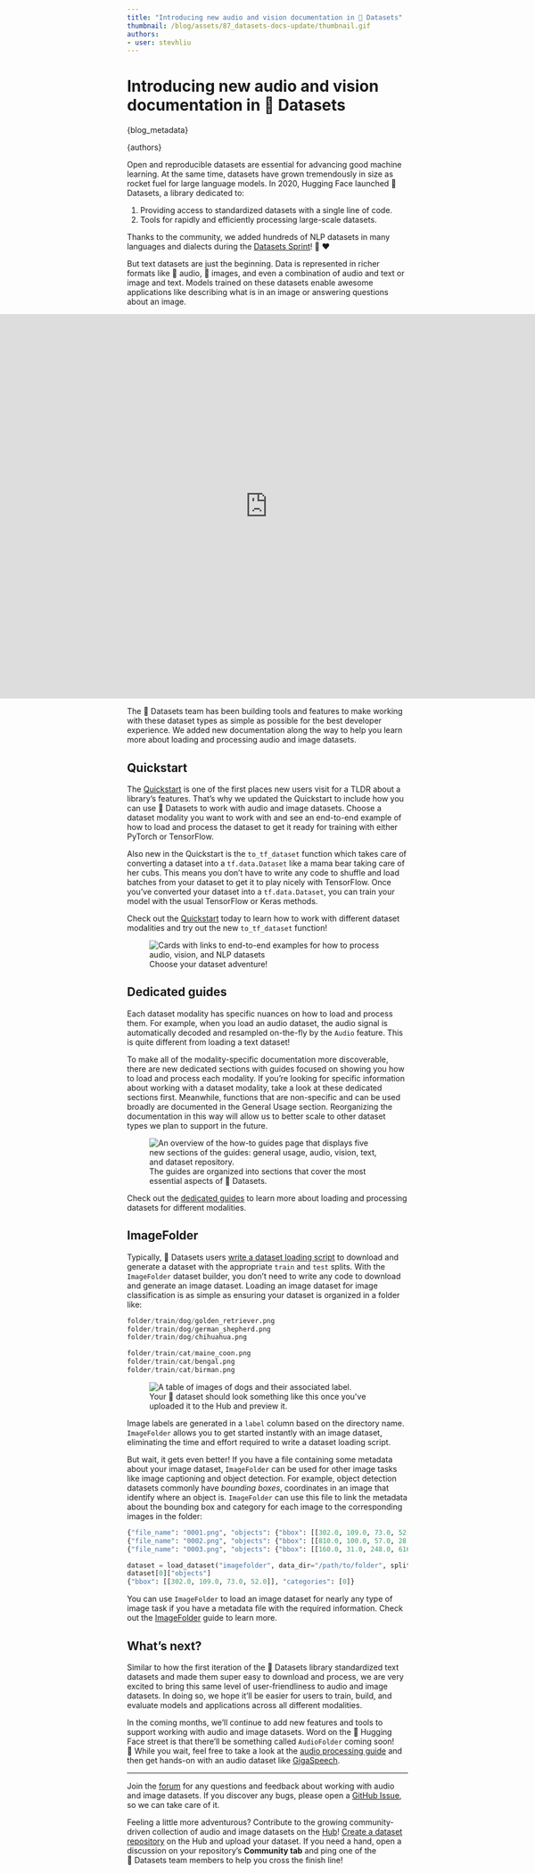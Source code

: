 ```yaml
---
title: "Introducing new audio and vision documentation in 🤗 Datasets"
thumbnail: /blog/assets/87_datasets-docs-update/thumbnail.gif
authors:
- user: stevhliu
---
```


<h1>
    Introducing new audio and vision documentation in 🤗 Datasets
</h1>

{blog_metadata}

{authors}

Open and reproducible datasets are essential for advancing good machine learning. At the same time, datasets have grown tremendously in size as rocket fuel for large language models. In 2020, Hugging Face launched 🤗 Datasets, a library dedicated to:

1. Providing access to standardized datasets with a single line of code.
2. Tools for rapidly and efficiently processing large-scale datasets.

Thanks to the community, we added hundreds of NLP datasets in many languages and dialects during the [Datasets Sprint](https://discuss.huggingface.co/t/open-to-the-community-one-week-team-effort-to-reach-v2-0-of-hf-datasets-library/2176)! 🤗 ❤️

But text datasets are just the beginning. Data is represented in richer formats like 🎵 audio, 📸 images, and even a combination of audio and text or image and text. Models trained on these datasets enable awesome applications like describing what is in an image or answering questions about an image.

<div class="hidden xl:block">
<div style="display: flex; flex-direction: column; align-items: center;">
<iframe src="https://salesforce-blip.hf.space" frameBorder="0" width="1400" height="690" title="Gradio app" class="p-0 flex-grow space-iframe" allow="accelerometer; ambient-light-sensor; autoplay; battery; camera; document-domain; encrypted-media; fullscreen; geolocation; gyroscope; layout-animations; legacy-image-formats; magnetometer; microphone; midi; oversized-images; payment; picture-in-picture; publickey-credentials-get; sync-xhr; usb; vr ; wake-lock; xr-spatial-tracking" sandbox="allow-forms allow-modals allow-popups allow-popups-to-escape-sandbox allow-same-origin allow-scripts allow-downloads"></iframe>
</div>
</div>

The 🤗 Datasets team has been building tools and features to make working with these dataset types as simple as possible for the best developer experience. We added new documentation along the way to help you learn more about loading and processing audio and image datasets.

## Quickstart

The [Quickstart](https://huggingface.co/docs/datasets/quickstart) is one of the first places new users visit for a TLDR about a library’s features. That’s why we updated the Quickstart to include how you can use 🤗 Datasets to work with audio and image datasets. Choose a dataset modality you want to work with and see an end-to-end example of how to load and process the dataset to get it ready for training with either PyTorch or TensorFlow.

Also new in the Quickstart is the `to_tf_dataset` function which takes care of converting a dataset into a `tf.data.Dataset` like a mama bear taking care of her cubs. This means you don’t have to write any code to shuffle and load batches from your dataset to get it to play nicely with TensorFlow. Once you’ve converted your dataset into a `tf.data.Dataset`, you can train your model with the usual TensorFlow or Keras methods.

Check out the [Quickstart](https://huggingface.co/docs/datasets/quickstart) today to learn how to work with different dataset modalities and try out the new `to_tf_dataset` function!

<figure class="image table text-center m-0 w-full">
  <img style="border:none;" alt="Cards with links to end-to-end examples for how to process audio, vision, and NLP datasets" src="assets/87_datasets-docs-update/quickstart.png" />
  <figcaption>Choose your dataset adventure!</figcaption>
</figure>

## Dedicated guides

Each dataset modality has specific nuances on how to load and process them. For example, when you load an audio dataset, the audio signal is automatically decoded and resampled on-the-fly by the `Audio` feature. This is quite different from loading a text dataset!

To make all of the modality-specific documentation more discoverable, there are new dedicated sections with guides focused on showing you how to load and process each modality. If you’re looking for specific information about working with a dataset modality, take a look at these dedicated sections first. Meanwhile, functions that are non-specific and can be used broadly are documented in the General Usage section. Reorganizing the documentation in this way will allow us to better scale to other dataset types we plan to support in the future.

<figure class="image table text-center m-0 w-full">
  <img style="border:none;" alt="An overview of the how-to guides page that displays five new sections of the guides: general usage, audio, vision, text, and dataset repository." src="assets/87_datasets-docs-update/overview.png" />
  <figcaption>The guides are organized into sections that cover the most essential aspects of 🤗 Datasets.</figcaption>
</figure>

Check out the [dedicated guides](https://huggingface.co/docs/datasets/how_to) to learn more about loading and processing datasets for different modalities.

## ImageFolder

Typically, 🤗 Datasets users [write a dataset loading script](https://huggingface.co/docs/datasets/dataset_script) to download and generate a dataset with the appropriate `train` and `test` splits. With the `ImageFolder` dataset builder, you don’t need to write any code to download and generate an image dataset. Loading an image dataset for image classification is as simple as ensuring your dataset is organized in a folder like:

```py
folder/train/dog/golden_retriever.png
folder/train/dog/german_shepherd.png
folder/train/dog/chihuahua.png

folder/train/cat/maine_coon.png
folder/train/cat/bengal.png
folder/train/cat/birman.png
```

<figure class="image table text-center m-0 w-full">
  <img style="border:none;" alt="A table of images of dogs and their associated label." src="assets/87_datasets-docs-update/good_boi_pics.png" />
  <figcaption>Your 🐶 dataset should look something like this once you've uploaded it to the Hub and preview it.</figcaption>
</figure>

Image labels are generated in a `label` column based on the directory name. `ImageFolder` allows you to get started instantly with an image dataset, eliminating the time and effort required to write a dataset loading script.

But wait, it gets even better! If you have a file containing some metadata about your image dataset, `ImageFolder` can be used for other image tasks like image captioning and object detection. For example, object detection datasets commonly have *bounding boxes*, coordinates in an image that identify where an object is. `ImageFolder` can use this file to link the metadata about the bounding box and category for each image to the corresponding images in the folder:

```py
{"file_name": "0001.png", "objects": {"bbox": [[302.0, 109.0, 73.0, 52.0]], "categories": [0]}}
{"file_name": "0002.png", "objects": {"bbox": [[810.0, 100.0, 57.0, 28.0]], "categories": [1]}}
{"file_name": "0003.png", "objects": {"bbox": [[160.0, 31.0, 248.0, 616.0], [741.0, 68.0, 202.0, 401.0]], "categories": [2, 2]}}

dataset = load_dataset("imagefolder", data_dir="/path/to/folder", split="train")
dataset[0]["objects"]
{"bbox": [[302.0, 109.0, 73.0, 52.0]], "categories": [0]}
```

You can use `ImageFolder` to load an image dataset for nearly any type of image task if you have a metadata file with the required information. Check out the [ImageFolder](https://huggingface.co/docs/datasets/image_load) guide to learn more.

## What’s next?

Similar to how the first iteration of the 🤗 Datasets library standardized text datasets and made them super easy to download and process, we are very excited to bring this same level of user-friendliness to audio and image datasets. In doing so, we hope it’ll be easier for users to train, build, and evaluate models and applications across all different modalities.

In the coming months, we’ll continue to add new features and tools to support working with audio and image datasets. Word on the 🤗 Hugging Face street is that there’ll be something called `AudioFolder` coming soon! 🤫 While you wait, feel free to take a look at the [audio processing guide](https://huggingface.co/docs/datasets/audio_process) and then get hands-on with an audio dataset like [GigaSpeech](https://huggingface.co/datasets/speechcolab/gigaspeech).

---

Join the [forum](https://discuss.huggingface.co/) for any questions and feedback about working with audio and image datasets. If you discover any bugs, please open a [GitHub Issue](https://github.com/huggingface/datasets/issues/new/choose), so we can take care of it.

Feeling a little more adventurous? Contribute to the growing community-driven collection of audio and image datasets on the [Hub](https://huggingface.co/datasets)! [Create a dataset repository](https://huggingface.co/docs/datasets/upload_dataset) on the Hub and upload your dataset. If you need a hand, open a discussion on your repository’s **Community tab** and ping one of the 🤗 Datasets team members to help you cross the finish line!
